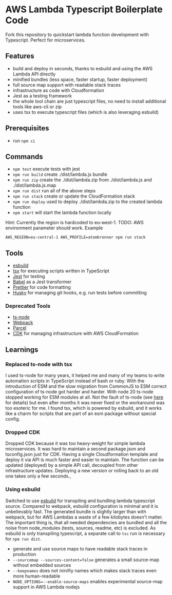 # AWS Lambda Typescript Boilerplate Code

Fork this repository to quickstart lambda function development with Typescript. Perfect for microservices.

## Features

- build and deploy in seconds, thanks to esbuild and using the AWS Lambda API directly
- minified bundles (less space, faster startup, faster deployment)
- full source map support with readable stack traces
- infrastructure as code with Cloudformation
- Jest as a testing framework
- the whole tool chain are just typescript files, no need to install additional tools like aws-cli or zip
- uses tsx to execute typescript files (which is also leveraging esbuild)

## Prerequisites

- run `npm ci`

## Commands

- `npm test` execute tests with jest
- `npm run build` create ./dist/lambda.js bundle
- `npm run zip` create the ./dist/lambda.zip from ./dist/lambda.js and ./dist/lambda.js.map
- `npm run dist` run all of the above steps
- `npm run stack` create or update the CloudFormation stack
- `npm run deploy` used to deploy ./dist/lambda.zip to the created lambda function
- `npm start` will start the lambda function locally

Hint: Currently the region is hardcoded to eu-west-1. TODO: AWS environment parameter should work.
Example

```
AWS_REGION=eu-central-1 AWS_PROFILE=atombrenner npm run stack
```

## Tools

- [esbuild](https://esbuild.github.io/)
- [tsx](https://github.com/privatenumber/tsx/) for executing scripts written in TypeScript
- [Jest](https://jestjs.io/) for testing
- [Babel](https://babeljs.io/) as a Jest transformer
- [Prettier](https://prettier.io/) for code formatting
- [Husky](https://github.com/typicode/husky) for managing git hooks, e.g. run tests before committing

### Deprecated Tools

- [ts-node](https://github.com/TypeStrong/ts-node)
- [Webpack](https://webpack.js.org/)
- [Parcel](https://github.com/parcel-bundler/parcel)
- [CDK](https://docs.aws.amazon.com/cdk/api/latest/docs/aws-construct-library.html) for managing infrastructure with AWS CloudFormation

## Learnings

### Replaced ts-node with tsx

I used ts-node for many years, it helped me and many of my teams to write automation scripts
in TypeScript instead of bash or ruby. With the introduction of ESM and the slow
migration from CommonJS to ESM correct configuration of ts-node got harder and harder.
With node 20 ts-node stopped working for ESM modules at all. Not the fault of ts-node (see
[here](https://github.com/nodejs/node/issues/47880) for details) but even after months
it was never fixed or the workaround was too esoteric for me.
I found tsx, which is powered by esbuild, and it works like a charm for scripts that are
part of an esm package without special config.

### Dropped CDK

Dropped CDK because it was too heavy-weight for simple lambda microservices.
It was hard to maintain a second package.json and tsconfig.json just for CDK.
Having a single Cloudformation template and deploy it via API is much faster and easier to maintain.
The function can be updated (deployed) by a simple API call, decoupled from other infrastructure updates.
Deploying a new version or rolling back to an old one takes only a few seconds.,

### Using esbuild

Switched to use [esbuild](https://esbuild.github.io/) for transpiling and bundling lambda typescript source.
Compared to webpack, esbuild configuration is minimal and it is unbelievably fast.
The generated bundle is slightly larger than with webpack, but for AWS Lambdas a waste of a few kilobytes doesn't matter.
The important thing is, that all needed dependencies are bundled and all the noise from node_modules (tests, sources, readme, etc) is excluded.
As esbuild is only transpiling typescript, a separate call to `tsc` run is necessary for `npm run dist`.

- generate and use source maps to have readable stack traces in production
- `--sourcemap --sources-content=false` generates a small source-map without embedded sources
- `--keepnames` does not minifiy names which makes stack traces even more human-readable
- `NODE_OPTIONS=--enable-source-maps` enables experimental source-map support in AWS Lambda nodejs
